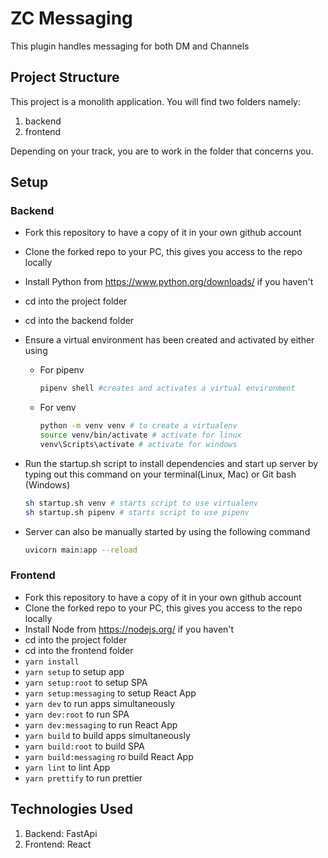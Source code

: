 # ZC Messaging

This plugin handles messaging for both DM and Channels

## Project Structure

This project is a monolith application. You will find two folders namely:

1. backend
2. frontend

Depending on your track, you are to work in the folder that concerns you.

## Setup

### Backend

- Fork this repository to have a copy of it in your own github account
- Clone the forked repo to your PC, this gives you access to the repo locally
- Install Python from <https://www.python.org/downloads/> if you haven't
- cd into the project folder
- cd into the backend folder
- Ensure a virtual environment has been created and activated by either using

  - For pipenv

    ```bash
    pipenv shell #creates and activates a virtual environment
    ```

  - For venv

    ```bash
    python -m venv venv # to create a virtualenv
    source venv/bin/activate # activate for linux
    venv\Scripts\activate # activate for windows
    ```

- Run the startup.sh script to install dependencies and start up server by typing out this command on your terminal(Linux, Mac) or Git bash (Windows)

  ```bash
  sh startup.sh venv # starts script to use virtualenv
  sh startup.sh pipenv # starts script to use pipenv
  ```

- Server can also be manually started by using the following command

  ```bash
  uvicorn main:app --reload
  ```

### Frontend

- Fork this repository to have a copy of it in your own github account
- Clone the forked repo to your PC, this gives you access to the repo locally
- Install Node from <https://nodejs.org/> if you haven't
- cd into the project folder
- cd into the frontend folder
- `yarn install`
- `yarn setup` to setup app
- `yarn setup:root` to setup SPA
- `yarn setup:messaging` to setup React App
- `yarn dev` to run apps simultaneously
- `yarn dev:root` to run SPA
- `yarn dev:messaging` to run React App
- `yarn build` to build apps simultaneously
- `yarn build:root` to build SPA
- `yarn build:messaging` ro build React App
- `yarn lint` to lint App
- `yarn prettify` to run prettier

## Technologies Used

1. Backend: FastApi
2. Frontend: React
